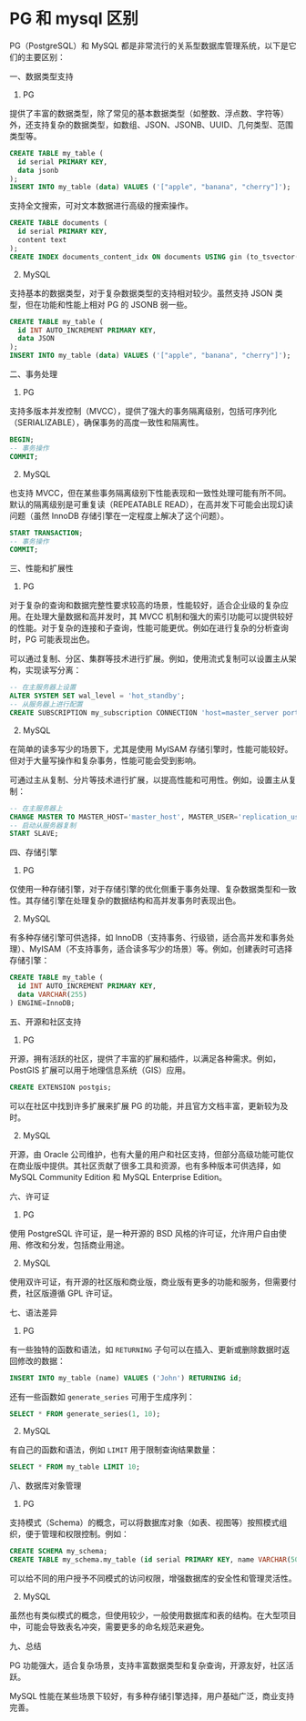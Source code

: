 # PG 和 mysql 区别

PG（PostgreSQL）和 MySQL 都是非常流行的关系型数据库管理系统，以下是它们的主要区别：

一、数据类型支持

1. PG

提供了丰富的数据类型，除了常见的基本数据类型（如整数、浮点数、字符等）外，还支持复杂的数据类型，如数组、JSON、JSONB、UUID、几何类型、范围类型等。

```sql
CREATE TABLE my_table (
  id serial PRIMARY KEY,
  data jsonb
);
INSERT INTO my_table (data) VALUES ('["apple", "banana", "cherry"]');
```

支持全文搜索，可对文本数据进行高级的搜索操作。

```sql
CREATE TABLE documents (
  id serial PRIMARY KEY,
  content text
);
CREATE INDEX documents_content_idx ON documents USING gin (to_tsvector('english', content));
```

2. MySQL

支持基本的数据类型，对于复杂数据类型的支持相对较少。虽然支持 JSON 类型，但在功能和性能上相对 PG 的 JSONB 弱一些。

```sql
CREATE TABLE my_table (
  id INT AUTO_INCREMENT PRIMARY KEY,
  data JSON
);
INSERT INTO my_table (data) VALUES ('["apple", "banana", "cherry"]');
```

二、事务处理

1. PG

支持多版本并发控制（MVCC），提供了强大的事务隔离级别，包括可序列化（SERIALIZABLE），确保事务的高度一致性和隔离性。

```sql
BEGIN;
-- 事务操作
COMMIT;
```

2. MySQL

也支持 MVCC，但在某些事务隔离级别下性能表现和一致性处理可能有所不同。默认的隔离级别是可重复读（REPEATABLE READ），在高并发下可能会出现幻读问题（虽然 InnoDB 存储引擎在一定程度上解决了这个问题）。

```sql
START TRANSACTION;
-- 事务操作
COMMIT;
```

三、性能和扩展性

1. PG

对于复杂的查询和数据完整性要求较高的场景，性能较好，适合企业级的复杂应用。在处理大量数据和高并发时，其 MVCC 机制和强大的索引功能可以提供较好的性能。对于复杂的连接和子查询，性能可能更优。例如在进行复杂的分析查询时，PG 可能表现出色。

可以通过复制、分区、集群等技术进行扩展。例如，使用流式复制可以设置主从架构，实现读写分离：

```sql
-- 在主服务器上设置
ALTER SYSTEM SET wal_level = 'hot_standby';
-- 从服务器上进行配置
CREATE SUBSCRIPTION my_subscription CONNECTION 'host=master_server port=5432 dbname=my_db user=replication_user password=replication_password' PUBLICATION my_publication;
```

2. MySQL

在简单的读多写少的场景下，尤其是使用 MyISAM 存储引擎时，性能可能较好。但对于大量写操作和复杂事务，性能可能会受到影响。

可通过主从复制、分片等技术进行扩展，以提高性能和可用性。例如，设置主从复制：

```sql
-- 在主服务器上
CHANGE MASTER TO MASTER_HOST='master_host', MASTER_USER='replication_user', MASTER_PASSWORD='replication_password', MASTER_LOG_FILE='log_file', MASTER_LOG_POS=log_pos;
-- 启动从服务器复制
START SLAVE;
```

四、存储引擎

1. PG

仅使用一种存储引擎，对于存储引擎的优化侧重于事务处理、复杂数据类型和一致性。其存储引擎在处理复杂的数据结构和高并发事务时表现出色。

2. MySQL

有多种存储引擎可供选择，如 InnoDB（支持事务、行级锁，适合高并发和事务处理）、MyISAM（不支持事务，适合读多写少的场景）等。例如，创建表时可选择存储引擎：

```sql
CREATE TABLE my_table (
  id INT AUTO_INCREMENT PRIMARY KEY,
  data VARCHAR(255)
) ENGINE=InnoDB;
```

五、开源和社区支持

1. PG

开源，拥有活跃的社区，提供了丰富的扩展和插件，以满足各种需求。例如，PostGIS 扩展可以用于地理信息系统（GIS）应用。

```sql
CREATE EXTENSION postgis;
```

可以在社区中找到许多扩展来扩展 PG 的功能，并且官方文档丰富，更新较为及时。

2. MySQL

开源，由 Oracle 公司维护，也有大量的用户和社区支持，但部分高级功能可能仅在商业版中提供。其社区贡献了很多工具和资源，也有多种版本可供选择，如 MySQL Community Edition 和 MySQL Enterprise Edition。

六、许可证

1. PG

使用 PostgreSQL 许可证，是一种开源的 BSD 风格的许可证，允许用户自由使用、修改和分发，包括商业用途。

2. MySQL

使用双许可证，有开源的社区版和商业版，商业版有更多的功能和服务，但需要付费，社区版遵循 GPL 许可证。

七、语法差异

1. PG

有一些独特的函数和语法，如 `RETURNING` 子句可以在插入、更新或删除数据时返回修改的数据：

```sql
INSERT INTO my_table (name) VALUES ('John') RETURNING id;
```

还有一些函数如 `generate_series` 可用于生成序列：

```sql
SELECT * FROM generate_series(1, 10);
```

2. MySQL

有自己的函数和语法，例如 `LIMIT` 用于限制查询结果数量：

```sql
SELECT * FROM my_table LIMIT 10;
```

八、数据库对象管理

1. PG

支持模式（Schema）的概念，可以将数据库对象（如表、视图等）按照模式组织，便于管理和权限控制。例如：

```sql
CREATE SCHEMA my_schema;
CREATE TABLE my_schema.my_table (id serial PRIMARY KEY, name VARCHAR(50));
```

可以给不同的用户授予不同模式的访问权限，增强数据库的安全性和管理灵活性。

2. MySQL

虽然也有类似模式的概念，但使用较少，一般使用数据库和表的结构。在大型项目中，可能会导致表名冲突，需要更多的命名规范来避免。

九、总结

PG 功能强大，适合复杂场景，支持丰富数据类型和复杂查询，开源友好，社区活跃。

MySQL 性能在某些场景下较好，有多种存储引擎选择，用户基础广泛，商业支持完善。
